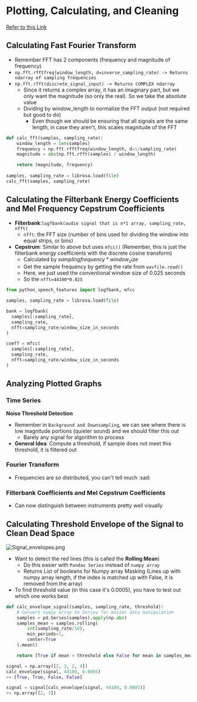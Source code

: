 # Plotting, Calculating, and Cleaning
[Refer to this Link](https://www.youtube.com/watch?v=mUXkj1BKYk0&list=PLhA3b2k8R3t2Ng1WW_7MiXeh1pfQJQi_P&index=3)

## Calculating Fast Fourier Transform
- Remember FFT has 2 components (frequency and magnitude of frequency)
- `np.fft.rfftfreq(window_length, d=inverse_sampling_rate) -> Returns ndarray of sampling frequencies`
- `np.fft.rfft(discrete_signal_input) -> Returns COMPLEX ndarray`
  - Since it returns a complex array, it has an imaginary part, but we only want the magnitude (so only the real). So we take the absolute value
  - Dividing by window_length to normalize the FFT output (not required but good to do)
    - Even though we should be ensuring that all signals are the same length, in case they aren't, this scales magnitude of the FFT
```python
def calc_fft(samples, sampling_rate):
    window_length = len(samples)
    frequency = np.fft.rfftfreq(window_length, d=1/sampling_rate)
    magnitude = abs(np.fft.rfft(samples) / window_length)

    return (magnitude, frequency)
  
samples, sampling_rate = librosa.load(file)
calc_fft(samples, sampling_rate)
```

## Calculating the Filterbank Energy Coefficients and Mel Frequency Cepstrum Coefficients
- **Filterbank**:`logfbank(audio signal that is n*1 array, sampling_rate, nfft)`
  - `nfft`: the FFT size (number of bins used for dividing the window into equal strips, or bins)
- **Cepstrum**: Similar to above but uses `mfcc()` (Remember, this is just the filterbank energy coefficients with the discrete cosine transform)
    - Calculated by $sampling frequency*window_size$
    - Get the sample frequency by getting the rate from `wavfile.read()`
    - Here, we just used the conventional window size of 0.025 seconds
    - So the `nfft=44100*0.025`
```python
from python_speech_features import logfbank, mfcc

samples, sampling_rate = librosa.load(file)

bank = logfbank(
  samples[:sampling_rate], 
  sampling_rate, 
  nfft=sampling_rate/window_size_in_seconds
)

coeff = mfcc(
  samples[:sampling_rate], 
  sampling_rate, 
  nfft=sampling_rate/window_size_in_seconds
)
```

## Analyzing Plotted Graphs
### Time Series
**Noise Threshold Detection**
- Remember in `Background and Downsampling`, we can see where there is low magnitude portions (quieter sound) and we should filter this out
  - Barely any signal for algorithm to process
- **General Idea**: Compute a threshold, if sample does not meet this threshold, it is filtered out

### Fourier Transform
- Frequencies are so distributed, you can't tell much :sad:

### Filterbank Coefficients and Mel Cepstrum Coefficients
- Can now distinguish between instruments pretty well visually

## Calculating Threshold Envelope of the Signal to Clean Dead Space
![Signal_envelopes.png](https://upload.wikimedia.org/wikipedia/commons/3/31/Signal_envelopes.png)
- Want to detect the red lines (this is called the **Rolling Mean**)
  - Do this easier with `Pandas Series` instead of `numpy array`
  - Returns List of booleans for Numpy array Masking (Lines up with numpy array length, if the index is matched up with False, it is removed from the array)
- To find threshold value (in this case it's 0.0005), you have to test out which one works best
```python
def calc_envelope_signal(samples, sampling_rate, threshold):
    # Convert numpy array to Series for easier data manipulation
    samples = pd.Series(samples).apply(np.abs)
    samples_mean = samples.rolling(
        int(sampling_rate/10), 
        min_periods=1,
        center=True
    ).mean()

    return [True if mean > threshold else False for mean in samples_mean]

signal = np.array([2, 3, 2, 4])
calc_envelope(signal, 44100, 0.0005) 
>> [True, True, False, False]

signal = signal[calc_envelope(signal, 44100, 0.0005)]
>> np.array([2, 3])
```















